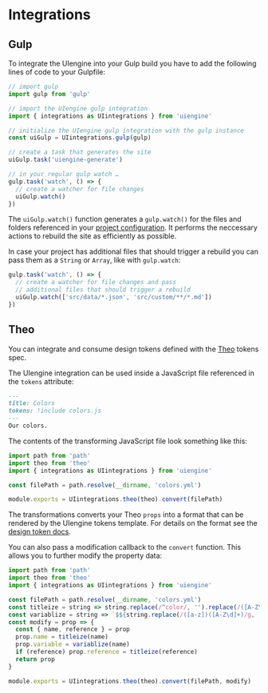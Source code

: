 # Integrations

## Gulp

To integrate the UIengine into your Gulp build you have to add the following lines of code to your Gulpfile:

```js
// import gulp
import gulp from 'gulp'

// import the UIengine gulp integration
import { integrations as UIintegrations } from 'uiengine'

// initialize the UIengine gulp integration with the gulp instance
const uiGulp = UIintegrations.gulp(gulp)

// create a task that generates the site
uiGulp.task('uiengine-generate')

// in your regular gulp watch …
gulp.task('watch', () => {
  // create a watcher for file changes
  uiGulp.watch()
})
```

The `uiGulp.watch()` function generates a `gulp.watch()` for the files and folders referenced in your [project configuration](./config.md).
It performs the neccessary actions to rebuild the site as efficiently as possible.

In case your project has additional files that should trigger a rebuild you can pass them as a `String` or `Array`, like with `gulp.watch`:

```js
gulp.task('watch', () => {
  // create a watcher for file changes and pass
  // additional files that should trigger a rebuild
  uiGulp.watch(['src/data/*.json', 'src/custom/**/*.md'])
})
```

## Theo

You can integrate and consume design tokens defined with the [Theo](https://github.com/salesforce-ux/theo#spec) tokens spec.

The UIengine integration can be used inside a JavaScript file referenced in the `tokens` attribute:

```md
---
title: Colors
tokens: !include colors.js
---
Our colors.
```

The contents of the transforming JavaScript file look something like this:

```js
import path from 'path'
import theo from 'theo'
import { integrations as UIintegrations } from 'uiengine'

const filePath = path.resolve(__dirname, 'colors.yml')

module.exports = UIintegrations.theo(theo).convert(filePath)
```

The transformations converts your Theo `props` into a format that can be rendered by the UIengine tokens template.
For details on the format see the [design token docs](./design-tokens.md).

You can also pass a modification callback to the `convert` function.
This allows you to further modify the property data:


```js
import path from 'path'
import theo from 'theo'
import { integrations as UIintegrations } from 'uiengine'

const filePath = path.resolve(__dirname, 'colors.yml')
const titleize = string => string.replace(/^color/, '').replace(/([A-Z\d]+)/g, ' $1').replace(/^./, str => str.toUpperCase())
const variablize = string => `$${string.replace(/([a-z])([A-Z\d]+)/g, '$1-$2').replace(/\s+/g, '-').toLowerCase()}`
const modify = prop => {
  const { name, reference } = prop
  prop.name = titleize(name)
  prop.variable = variablize(name)
  if (reference) prop.reference = titleize(reference)
  return prop
}

module.exports = UIintegrations.theo(theo).convert(filePath, modify)
```
